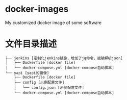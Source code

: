 # docker-images
My customized docker image of some software


# 文件目录描述

```
├── jenkins [定制化jenkins镜像，增加了jq命令，能够解析json]
│   ├── Dockerfile [docker file]
│   └── docker-compose.yml [docker-compose启动脚本]
└── yapi [yapi的镜像]
    ├── Dockerfile [docker file]
    ├── config [示例配置文件]
    │   └── config.json [示例配置文件]
    └── docker-compose.yml [docker-compose启动脚本]
```